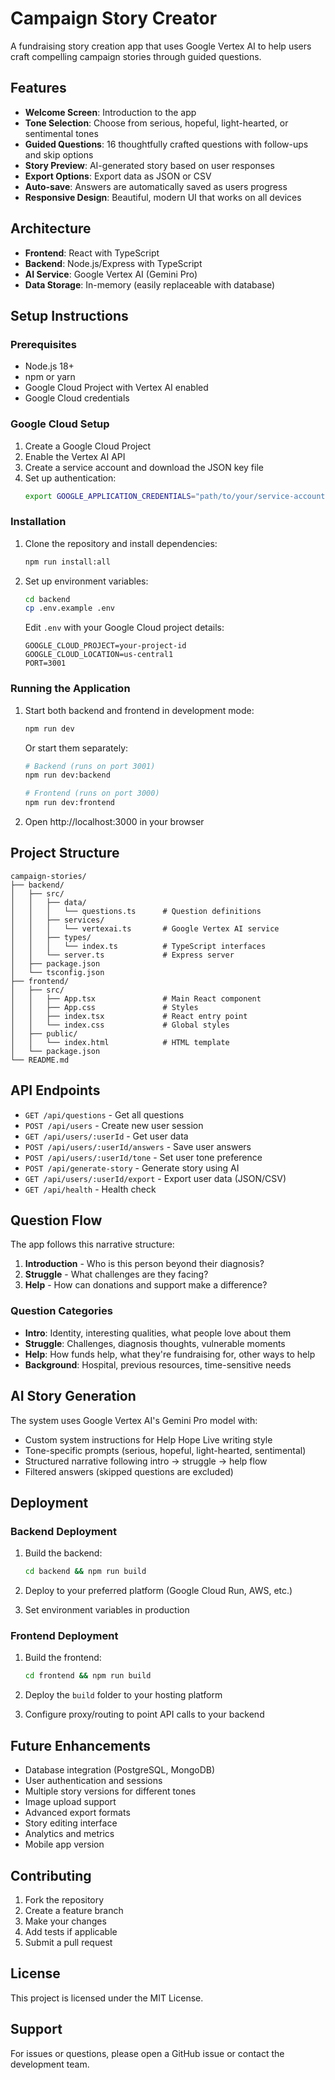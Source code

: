 # Campaign Story Creator

A fundraising story creation app that uses Google Vertex AI to help users craft compelling campaign stories through guided questions.

## Features

- **Welcome Screen**: Introduction to the app
- **Tone Selection**: Choose from serious, hopeful, light-hearted, or sentimental tones
- **Guided Questions**: 16 thoughtfully crafted questions with follow-ups and skip options
- **Story Preview**: AI-generated story based on user responses
- **Export Options**: Export data as JSON or CSV
- **Auto-save**: Answers are automatically saved as users progress
- **Responsive Design**: Beautiful, modern UI that works on all devices

## Architecture

- **Frontend**: React with TypeScript
- **Backend**: Node.js/Express with TypeScript
- **AI Service**: Google Vertex AI (Gemini Pro)
- **Data Storage**: In-memory (easily replaceable with database)

## Setup Instructions

### Prerequisites

- Node.js 18+ 
- npm or yarn
- Google Cloud Project with Vertex AI enabled
- Google Cloud credentials

### Google Cloud Setup

1. Create a Google Cloud Project
2. Enable the Vertex AI API
3. Create a service account and download the JSON key file
4. Set up authentication:
   ```bash
   export GOOGLE_APPLICATION_CREDENTIALS="path/to/your/service-account-key.json"
   ```

### Installation

1. Clone the repository and install dependencies:
   ```bash
   npm run install:all
   ```

2. Set up environment variables:
   ```bash
   cd backend
   cp .env.example .env
   ```
   Edit `.env` with your Google Cloud project details:
   ```
   GOOGLE_CLOUD_PROJECT=your-project-id
   GOOGLE_CLOUD_LOCATION=us-central1
   PORT=3001
   ```

### Running the Application

1. Start both backend and frontend in development mode:
   ```bash
   npm run dev
   ```

   Or start them separately:
   ```bash
   # Backend (runs on port 3001)
   npm run dev:backend
   
   # Frontend (runs on port 3000)
   npm run dev:frontend
   ```

2. Open http://localhost:3000 in your browser

## Project Structure

```
campaign-stories/
├── backend/
│   ├── src/
│   │   ├── data/
│   │   │   └── questions.ts      # Question definitions
│   │   ├── services/
│   │   │   └── vertexai.ts       # Google Vertex AI service
│   │   ├── types/
│   │   │   └── index.ts          # TypeScript interfaces
│   │   └── server.ts             # Express server
│   ├── package.json
│   └── tsconfig.json
├── frontend/
│   ├── src/
│   │   ├── App.tsx               # Main React component
│   │   ├── App.css               # Styles
│   │   ├── index.tsx             # React entry point
│   │   └── index.css             # Global styles
│   ├── public/
│   │   └── index.html            # HTML template
│   └── package.json
└── README.md
```

## API Endpoints

- `GET /api/questions` - Get all questions
- `POST /api/users` - Create new user session
- `GET /api/users/:userId` - Get user data
- `POST /api/users/:userId/answers` - Save user answers
- `POST /api/users/:userId/tone` - Set user tone preference
- `POST /api/generate-story` - Generate story using AI
- `GET /api/users/:userId/export` - Export user data (JSON/CSV)
- `GET /api/health` - Health check

## Question Flow

The app follows this narrative structure:
1. **Introduction** - Who is this person beyond their diagnosis?
2. **Struggle** - What challenges are they facing?
3. **Help** - How can donations and support make a difference?

### Question Categories

- **Intro**: Identity, interesting qualities, what people love about them
- **Struggle**: Challenges, diagnosis thoughts, vulnerable moments
- **Help**: How funds help, what they're fundraising for, other ways to help
- **Background**: Hospital, previous resources, time-sensitive needs

## AI Story Generation

The system uses Google Vertex AI's Gemini Pro model with:
- Custom system instructions for Help Hope Live writing style
- Tone-specific prompts (serious, hopeful, light-hearted, sentimental)
- Structured narrative following intro → struggle → help flow
- Filtered answers (skipped questions are excluded)

## Deployment

### Backend Deployment

1. Build the backend:
   ```bash
   cd backend && npm run build
   ```

2. Deploy to your preferred platform (Google Cloud Run, AWS, etc.)
3. Set environment variables in production

### Frontend Deployment

1. Build the frontend:
   ```bash
   cd frontend && npm run build
   ```

2. Deploy the `build` folder to your hosting platform
3. Configure proxy/routing to point API calls to your backend

## Future Enhancements

- Database integration (PostgreSQL, MongoDB)
- User authentication and sessions
- Multiple story versions for different tones
- Image upload support
- Advanced export formats
- Story editing interface
- Analytics and metrics
- Mobile app version

## Contributing

1. Fork the repository
2. Create a feature branch
3. Make your changes
4. Add tests if applicable
5. Submit a pull request

## License

This project is licensed under the MIT License.

## Support

For issues or questions, please open a GitHub issue or contact the development team. 